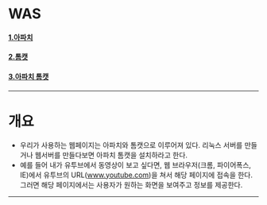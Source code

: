 # WAS

#### [1.아파치](#개요)<br>
#### [2.톰캣](#1주차)<br>
#### [3.아파치 톰캣](#2주차)<br>

-----------
# 개요 
- 우리가 사용하는 웹페이지는 아파치와 톰캣으로 이루어져 있다. 리눅스 서버를 만들거나 웹서버를 만들다보면 아파치 톰캣을 설치하라고 한다.
- 예를 들어 내가 유투브에서 동영상이 보고 싶다면, 웹 브라우저(크롬, 파이어폭스, IE)에서 유투브의 URL(www.youtube.com)을 쳐서 해당 페이지에 접속을 한다. 그러면 해당 페이지에서는 사용자가 원하는 화면을 보여주고 정보를 제공한다. 
--------

